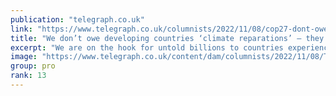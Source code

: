 ```yaml
---
publication: "telegraph.co.uk"
link: "https://www.telegraph.co.uk/columnists/2022/11/08/cop27-dont-owe-developing-countries-climate-reparations-owe/"
title: "We don’t owe developing countries ‘climate reparations’ – they owe us"
excerpt: "We are on the hook for untold billions to countries experiencing adverse weather conditions, because we invented factories – and cars"
image: "https://www.telegraph.co.uk/content/dam/columnists/2022/11/08/TELEMMGLPICT000315446064_trans_NvBQzQNjv4BqpVlberWd9EgFPZtcLiMQf0Rf_Wk3V23H2268P_XkPxc.jpeg?impolicy=logo-overlay"
group: pro
rank: 13
---
```

